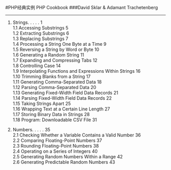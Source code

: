 #PHP经典实例 PHP Cookbook
###David Sklar & Adamant Trachetenberg   

----  

1. Strings. . . . . 1  
1.1 Accessing Substrings 5  
1.2 Extracting Substrings 6  
1.3 Replacing Substrings 7  
1.4 Processing a String One Byte at a Time 9  
1.5 Reversing a String by Word or Byte 10  
1.6 Generating a Random String 11  
1.7 Expanding and Compressing Tabs 12  
1.8 Controlling Case 14  
1.9 Interpolating Functions and Expressions Within Strings 16  
1.10 Trimming Blanks from a String 17    
1.11 Generating Comma-Separated Data 18  
1.12 Parsing Comma-Separated Data 20  
1.13 Generating Fixed-Width Field Data Records 21  
1.14 Parsing Fixed-Width Field Data Records 22  
1.15 Taking Strings Apart 25    
1.16 Wrapping Text at a Certain Line Length 27  
1.17 Storing Binary Data in Strings 28  
1.18 Program: Downloadable CSV File 31  
  
  
2. Numbers. . . . . 35  
2.1 Checking Whether a Variable Contains a Valid Number 36  
2.2 Comparing Floating-Point Numbers 37  
2.3 Rounding Floating-Point Numbers 38  
2.4 Operating on a Series of Integers 40  
2.5 Generating Random Numbers Within a Range 42  
2.6 Generating Predictable Random Numbers 43  
  